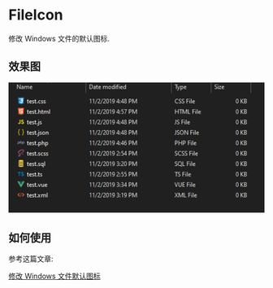 # FileIcon

修改 Windows 文件的默认图标.

## 效果图

![effect](./img/effect.png)

## 如何使用

参考这篇文章:

[修改 Windows 文件默认图标](https://akijoey.com/2019/11/02/%E4%BF%AE%E6%94%B9%20Windows%20%E6%96%87%E4%BB%B6%E9%BB%98%E8%AE%A4%E5%9B%BE%E6%A0%87/#Source-Code-1)